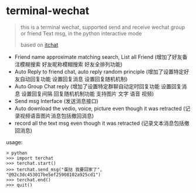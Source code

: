 # terminal-wechat

> this is a terminal wechat, supported send and receive wechat group or friend Text msg, in the python interactive mode
>
> based on [itchat](https://github.com/littlecodersh/ItChat)

- Friend name approximate matching search, List all Friend (增加了好友备注模糊搜索 好友昵称模糊搜索 好友全排列功能)
- Auto Reply to friend chat, auto reply random principle (增加了设置特定好友自动回复功能 设置回复消息 设置回复随机机制)
- Auto Group Chat reply (增加了设置特定群聊自动定时回复功能 设置回复消息 设置回复间隔 回复随机机制功能 支持图片 文字 语音 视频)
- Send msg Interface (发送消息接口)
- Auto download the vedio, voice, picture even though it was retracted (记录视频语音图片消息包括撤回消息)
- record all the text msg even though it was retracted (记录文本消息包括撤回消息)

usage:

```shell
> python
>>> import terchat
>>> terchat.start()
>>> terchat.send_msg("蛋挞 我要回家了", "@92c3dc453017be5ef25908102a925cd1")
>>> terchat.end()
>>> quit()
```

